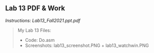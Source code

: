 ## Lab 13 PDF & Work

*Instructions: Lab13_Fall2021.ppt.pdf*

>My Lab 13 Files:
>* Code: Do.asm
>* Screenshots: lab13_screenshot.PNG + lab13_watchwin.PNG
